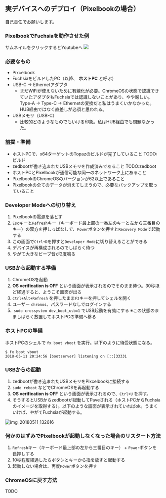 
## 実デバイスへのデプロイ（Pixelbookの場合）

自己責任でお願いします。

### PixelbookでFuchsiaを動作させた例

サムネイルをクリックするとYoutubeへ
[![](https://img.youtube.com/vi/sPDJZDC82n0/0.jpg)](https://www.youtube.com/watch?v=sPDJZDC82n0)

### 必要なもの

- Pixcelbook
- FuchsiaをビルドしたPC（以降、 **ホストPC** と呼ぶ）
- USB-C -> Ethernetアダプタ
  - まだWiFiが使えないために有線化が必要。ChromeOSの状態で認識できていたアダプタもFuchsiaでは認識しないことがあり、やや厳しい。Type-A -> Type-C -> Ethernetの変換だと私はうまくいかなかった。HUB経由ではなく直差しが必須と思われる。
- USBメモリ（USB-C）
  - 比較的どのようなものでもいける印象。私はHUB経由でも問題なかった。

### 前提・準備

- ホストPCで、x64ターゲットのTopazのビルドが完了していること TODO:ビルド
- zedbootが書き込まれたUSBメモリを作成済みであること TODO:zedboot
- ホストPCとPixelbookが通信可能な同一のネットワーク上にあること
- PixelbookのChromeOSのバージョンが62以上であること
- Pixelbookの全てのデータが消えてしまうので、必要なバックアップを取っていること

### Developer Modeへの切り替え

1. Pixelbookの電源を落とす
1. `Esc`キーと`Refresh`キー（キーボード最上部の一番左のキーと左から三番目のキー）の双方を押しっぱなしで、`Power`ボタンを押すと`Recovery Mode`で起動する
1. この画面で`Ctrl+D`を押すと`Developer Mode`に切り替えることができる
1. デバイスが再構成されるのでしばらく待つ
1. やがて大きなビープ音が2度鳴る


### USBから起動する準備

1. ChromeOSを起動
1. **OS verification is OFF** という画面が表示されるのでそのまま待つ。30秒ほど経過すると、ようこそ画面が出る
1. `Ctrl+Alt+Refresh` を押したまま`F3`キーを押してシェルを開く
1. ユーザー `chronos`、パスワードなしでログインする
1.  `sudo crossystem dev_boot_usb=1` でUSB起動を有効にする
※この状態のまましばらく放置してホストPCの準備へ移る

### ホストPCの準備

ホストPCのシェルで `fx boot vboot` を実行。以下のように待受状態になる。

```
$ fx boot vboot
2018-05-11 20:24:56 [bootserver] listening on [::]33331
```

### USBからの起動

1. zedbootが書き込まれたUSBメモリをPixcelbookに接続する
1. `sudo reboot` などでChromeOSを再起動する
1. **OS verification is OFF** という画面が表示されるので、`Ctrl+U` を押す。
1. そうするとUSBからzedbootが起動してPaveされる（ホストPCからFuchsiaのイメージを取得する）。以下のような画面が表示されていればok。うまくいけば、やがてFuchsiaが起動する。

![img_20180511_132616](https://user-images.githubusercontent.com/950356/40243519-643f9202-5afb-11e8-8d8f-c517c8528745.jpg)

### 何かのはずみでPixelbookが起動しなくなった場合のリスタート方法

1. `Refresh`キー（キーボード最上部の左から三番目のキー） + `Power`ボタンを長押しする
2. 10秒程度経過したらボタンとキーから指を放すと起動する
3. 起動しない場合は、再度`Power`ボタンを押す

### ChromeOSに戻す方法

TODO
